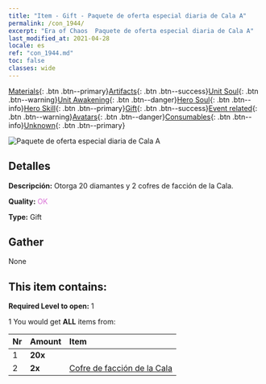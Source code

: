 ```yaml
---
title: "Item - Gift - Paquete de oferta especial diaria de Cala A"
permalink: /con_1944/
excerpt: "Era of Chaos  Paquete de oferta especial diaria de Cala A"
last_modified_at: 2021-04-28
locale: es
ref: "con_1944.md"
toc: false
classes: wide
---
```

 [Materials](/ItemsES/){: .btn .btn--primary}[Artifacts](/ItemsES/Artifacts/){: .btn .btn--success}[Unit Soul](/ItemsES/UnitSoul/){: .btn .btn--warning}[Unit Awakening](/ItemsES/UnitAwakening/){: .btn .btn--danger}[Hero Soul](/ItemsES/HeroSoul/){: .btn .btn--info}[Hero Skill](/ItemsES/HeroSkill/){: .btn .btn--primary}[Gift](/ItemsES/Gift/){: .btn .btn--success}[Event related](/ItemsES/Events/){: .btn .btn--warning}[Avatars](/ItemsES/Avatars/){: .btn .btn--danger}[Consumables](/ItemsES/Consumables/){: .btn .btn--info}[Unknown](/ItemsES/Unknown/){: .btn .btn--primary}

 ![Paquete de oferta especial diaria de Cala A](/images/t/i_907219.png)

## Detalles
 **Descripción:** Otorga 20 diamantes y 2 cofres de facción de la Cala.

 **Quality:** <span style="color: #DA70D6">OK</span>

 **Type:** Gift

## Gather

  None

## This item contains:

 **Required Level to open:** 1

 1 You would get **ALL** items  from:

  | Nr | Amount |     Item    |
  |:---|:-------|:------------|
  | 1 |  **20x** | <i class="fas fa-gem"/> |  | 
  | 2 |  **2x** | [Cofre de facción de la Cala](/ItemsES/con_1278/) |  | 
